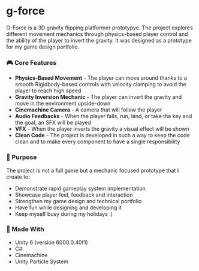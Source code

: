 # g-force

G-Force is a 3D gravity flipping platformer prototypye.
The project explores different movement mechanics through physics-based player control and the ability of the player to invert the gravity.
It was designed as a prototype for my game design portfolio.

### 🎮 Core Features

* **Physics-Based Movement** - The player can move around thanks to a smooth Rigidbody-based controls with velocity clamping to avoid the player to reach high speed
* **Gravity Inversion Mechanic** - The player can invert the gravity and move in the environment upside-down
* **Cinemachine Camera** - A camera that will follow the player
* **Audio Feedbacks** - When the player falls, run, land, or take the key and the goal, an SFX will be played
* **VFX** - When the player inverts the gravity a visual effect will be shown
* **Clean Code** - The project is developed in such a way to keep the code clean and to make every component to have a single responsibility

### 🧠 Purpose

The project is not a full game but a mechanic focused prototype that I create to:

* Demonstrate rapid gameplay system implementation
* Showcase player feel, feedback and interaction
* Strengthen my game design and technical portfolio
* Have fun while designing and developing it
* Keep myself busy during my holidays :)

### 🚀 Made With

* Unity 6 (version 6000.0.40f1)
* C#
* Cinemachine
* Unity Particle System